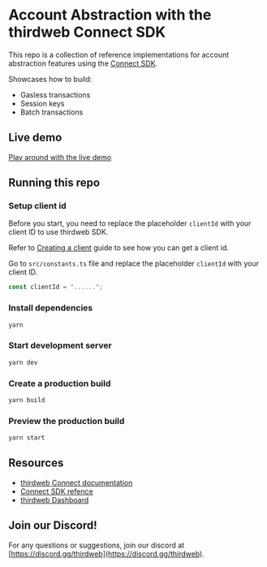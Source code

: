 # Account Abstraction with the thirdweb Connect SDK

This repo is a collection of reference implementations for account abstraction features using the [Connect SDK](https://portal.thidweb.com/connect).

Showcases how to build:

- Gasless transactions
- Session keys
- Batch transactions

## Live demo

[Play around with the live demo](https://account-abstraction.thirdweb-preview.com)

## Running this repo

### Setup client id

Before you start, you need to replace the placeholder `clientId` with your client ID to use thirdweb SDK.

Refer to [Creating a client](https://portal.thirdweb.com/typescript/v5/client) guide to see how you can get a client id.

Go to `src/constants.ts` file and replace the placeholder `clientId` with your client ID.

```ts
const clientId = "......";
```

### Install dependencies

```bash
yarn
```

### Start development server

```bash
yarn dev
```

### Create a production build

```bash
yarn build
```

### Preview the production build

```bash
yarn start
```

## Resources

- [thirdweb Connect documentation](https://portal.thirdweb.com/connect)
- [Connect SDK refence](https://portal.thirdweb.com/typescript/v5)
- [thirdweb Dashboard](https://thirdweb.com/dashboard)

## Join our Discord!

For any questions or suggestions, join our discord at [https://discord.gg/thirdweb](https://discord.gg/thirdweb).
